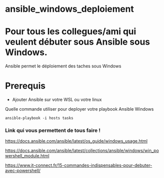 # ansible_windows_deploiement
# Pour tous les collegues/ami qui veulent débuter sous Ansible sous Windows.
Ansible permet le déploiement des taches sous Windows

# Prerequis 
- Ajouter Ansible sur votre WSL ou votre linux



Quelle commande utiliser pour deployer votre playbook Ansible Windows

`ansible-playbook -i hosts tasks`




### Link qui vous permettent de tous faire ! ####

https://docs.ansible.com/ansible/latest/os_guide/windows_usage.html

https://docs.ansible.com/ansible/latest/collections/ansible/windows/win_powershell_module.html

https://www.it-connect.fr/15-commandes-indispensables-pour-debuter-avec-powershell/

